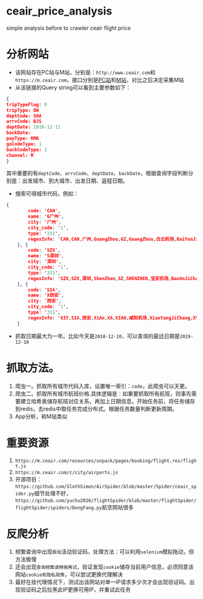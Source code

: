 # ceair_price_analysis
simple analysis before to crawler ceair flight price

# 分析网站

- 该网站存在PC站与M站，分别是：`http://www.ceair.com`和`https://m.ceair.com`，接口分别是[PC站](http://www.ceair.com/otabooking/flight-search!doFlightSearch.shtml?searchCond={%22adtCount%22:1,%22chdCount%22:0,%22infCount%22:0,%22currency%22:%22CNY%22,%22tripType%22:%22OW%22,%22recommend%22:false,%22reselect%22:%22%22,%22page%22:%220%22,%22sortType%22:%22a%22,%22sortExec%22:%22a%22,%22segmentList%22:[{%22deptCd%22:%22SHA%22,%22arrCd%22:%22PEK%22,%22deptDt%22:%222018-12-11%22,%22deptAirport%22:%22%22,%22arrAirport%22:%22%22,%22deptCdTxt%22:%22%E4%B8%8A%E6%B5%B7%22,%22arrCdTxt%22:%22%E5%8C%97%E4%BA%AC%22,%22deptCityCode%22:%22SHA%22,%22arrCityCode%22:%22BJS%22}],%22version%22:%22A.1.0%22})和[M站](https://m.ceair.com/mobile/book/flight-search!flight.shtml?tripTypeFlag=0&tripType=OW&deptCode=SHA&arrvCode=BJS&deptDate=2018-12-11&backDate=&payType=RMB&goCodeType=1&backCodeType=1&channel=M)，对比之后决定采集M站
- 从该链接的Query string可以看到主要参数如下：
```json
{
tripTypeFlag: 0
tripType: OW
deptCode: SHA
arrvCode: BJS
deptDate: 2018-12-11
backDate: 
payType: RMB
goCodeType: 1
backCodeType: 1
channel: M
}
```
其中重要的有`deptCode`、`arrvCode`、`deptDate`、`backDate`，根据查询字段判断分别是：出发城市、到大城市、出发日期、返程日期。
- 搜索可得城市代码，例如：
```json
{
        code: 'CAN',
        name: 'G广州',
        city: '广州',
        city_code: '1',
        type: '331',
        regexInfo: 'CAN,CAN,广州,GuangZhou,GZ,GuangZhou,白云机场,BaiYunJiChang,BYJC,Guangzhou'
    }, {
        code: 'SZX',
        name: 'S深圳',
        city: '深圳',
        city_code: '1',
        type: '331',
        regexInfo: 'SZX,SZX,深圳,ShenZhen,SZ,SHENZHEN,宝安机场,BaoAnJiChang,BAJC,Shenzhen'
    }, {
        code: 'SIA',
        name: 'X西安',
        city: '西安',
        city_code: '1',
        type: '331',
        regexInfo: 'XIY,SIA,西安,XiAn,XA,XIAN,咸阳机场,XianYangJiChang,XYJC,Xi an Xianyang Apt'
    }
```

- 抓取日期最大为一年。比如今天是`2018-12-10`，可以查询的最远日期是`2019-12-10`
 
# 抓取方法。
1. 爬虫一。抓取所有城市代码入库，设置唯一索引：`code`，此爬虫可以天更。
2. 爬虫二。抓取所有城市航班价格.具体逻辑是：如果要抓取所有航班，则事先需要建立哈希表储存航班对应关系，再加上日期信息。开始任务前，将任务储存到redis，去redis中取任务完成分布式。根据任务数量判断更新周期。
3. App分析，和M站类似


# 重要资源

1. `https://m.ceair.com/resources/unpack/pages/booking/flight.res/flight.js`
2. `https://m.ceair.com/c/city/airports.js`
3. 开源项目：`https://github.com/SlothSimon/AirSpider/blob/master/Spider/ceair_spider.py`细节处理不好，`https://github.com/yuchu2016/flightSpider/blob/master/flightSpider/flightSpider/spiders/DongFang.py`航空网站很多

# 反爬分析

1. 频繁查询中出现`极验`活动验证码，处理方法：可以利用`selenium`模拟拖动，但方法极慢
2. 还会出现`查询频繁请稍候再试`，验证发现`cookie`储存当前用户信息，必须同意该网站`cookie和隐私政策`，可以尝试更换代理解决
3. 最好在挂代理情况下，测试出该网站对单一IP请求多少次才会出现验证码。出现验证码之后拉黑此IP更换可用IP，并重试此任务
